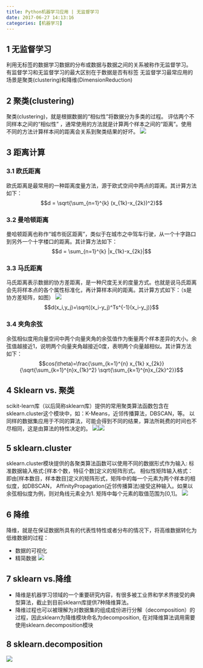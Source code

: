 ```yaml
---
title: Python机器学习应用 | 无监督学习
date: 2017-06-27 14:13:16
categories: [机器学习]
---
```

## 1 无监督学习

利用无标签的数据学习数据的分布或数据与数据之间的关系被称作无监督学习。
有监督学习和无监督学习的最大区别在于数据是否有标签
无监督学习最常应用的场景是聚类(clustering)和降维(DimensionReduction)

## 2 聚类(clustering)

聚类(clustering)，就是根据数据的“相似性”将数据分为多类的过程。
评估两个不同样本之间的“相似性” ，通常使用的方法就是计算两个样本之间的“距离”。使用不同的方法计算样本间的距离会关系到聚类结果的好坏。
![](http://oltfslql1.bkt.clouddn.com/cluster.jpg)

## 3 距离计算

### 3.1 欧氏距离

欧氏距离是最常用的一种距离度量方法，源于欧式空间中两点的距离。其计算方法如下：
$$d = \sqrt{\sum_{n=1}^{k} (x_{1k}-x_{2k})^2}$$

### 3.2 曼哈顿距离

曼哈顿距离也称作“城市街区距离”，类似于在城市之中驾车行驶，从一个十字路口到另外一个十字楼口的距离。其计算方法如下：
$$d = \sum_{n=1}^{k} |x_{1k}-x_{2k}|$$

### 3.3 马氏距离

马氏距离表示数据的协方差距离，是一种尺度无关的度量方式。也就是说马氏距离会先将样本点的各个属性标准化，再计算样本间的距离。其计算方式如下：（s是协方差矩阵，如图）
![](http://oltfslql1.bkt.clouddn.com/dist.jpg)
$$d(x_i,y_j)=\sqrt{(x_i-y_j)^Ts^{-1}(x_i-y_j)}$$

### 3.4 夹角余弦

余弦相似度用向量空间中两个向量夹角的余弦值作为衡量两个样本差异的大小。余弦值越接近1，说明两个向量夹角越接近0度，表明两个向量越相似。其计算方法如下：
$$cos(\theta)=\frac{\sum_{k=1}^{n} x_{1k} x_{2k}}{\sqrt{\sum_{k=1}^{n}x_{1k}^2} \sqrt{\sum_{k=1}^{n}x_{2k}^2}}$$

## 4 Sklearn vs. 聚类

scikit-learn库（以后简称sklearn库）提供的常用聚类算法函数包含在sklearn.cluster这个模块中，如：K-Means，近邻传播算法，DBSCAN，等。
以同样的数据集应用于不同的算法，可能会得到不同的结果，算法所耗费的时间也不尽相同，这是由算法的特性决定的。
![](http://oltfslql1.bkt.clouddn.com/pic1.jpg)![](http://oltfslql1.bkt.clouddn.com/pic2.jpg)

## 5 sklearn.cluster

sklearn.cluster模块提供的各聚类算法函数可以使用不同的数据形式作为输入:
标准数据输入格式:[样本个数，特征个数]定义的矩阵形式。
相似性矩阵输入格式：即由[样本数目，样本数目]定义的矩阵形式，矩阵中的每一个元素为两个样本的相似度，如DBSCAN， AffinityPropagation(近邻传播算法)接受这种输入。如果以余弦相似度为例，则对角线元素全为1. 矩阵中每个元素的取值范围为[0,1]。
![](http://oltfslql1.bkt.clouddn.com/tabletable.jpg)

## 6 降维

降维，就是在保证数据所具有的代表性特性或者分布的情况下，将高维数据转化为低维数据的过程：
- 数据的可视化
- 精简数据
![](http://oltfslql1.bkt.clouddn.com/cl.jpg)

## 7 sklearn vs.降维

- 降维是机器学习领域的一个重要研究内容，有很多被工业界和学术界接受的典型算法，截止到目前sklearn库提供7种降维算法。
- 降维过程也可以被理解为对数据集的组成成份进行分解（decomposition）的过程，因此sklearn为降维模块命名为decomposition, 在对降维算法调用需要使用sklearn.decomposition模块

## 8 sklearn.decomposition

![](http://oltfslql1.bkt.clouddn.com/tabeltable2.jpg)

